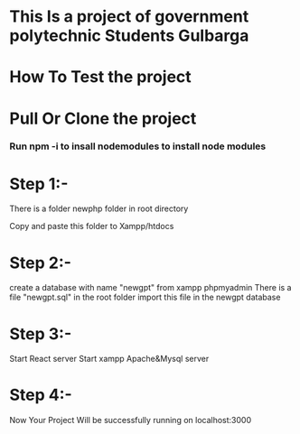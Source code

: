 # This Is a project of government polytechnic Students Gulbarga

# How To Test the project

# Pull Or Clone the project
### Run npm -i to insall nodemodules to install node modules

# Step 1:-
There is a folder newphp folder in root directory

Copy and paste this folder to Xampp/htdocs

# Step 2:-
create a database with name "newgpt" from xampp phpmyadmin
There is a file "newgpt.sql" in the root folder
import this file in the newgpt database 

# Step 3:-
Start React server 
Start xampp Apache&Mysql server

# Step 4:-
Now Your Project Will be successfully running on localhost:3000